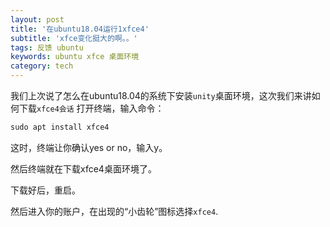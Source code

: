 ```yaml
---
layout: post
title: '在ubuntu18.04运行1xfce4'
subtitle: 'xfce变化挺大的啊。。'
tags: 反馈 ubuntu
keywords: ubuntu xfce 桌面环境
category: tech
---
```


我们上次说了怎么在ubuntu18.04的系统下安装`unity`桌面环境，这次我们来讲如何下载`xfce4会话`
打开终端，输入命令：

```css
sudo apt install xfce4
```
这时，终端让你确认yes or no，输入y。  
  
然后终端就在下载xfce4桌面环境了。  
  
下载好后，重启。  
  
然后进入你的账户，在出现的“小齿轮”图标选择`xfce4`.  
